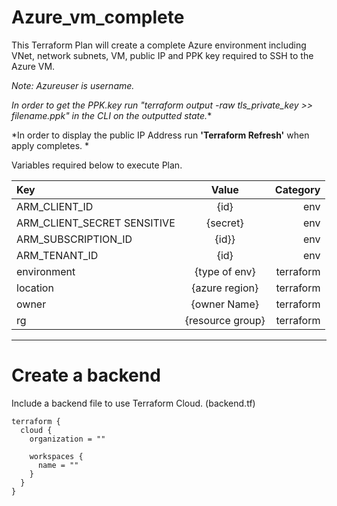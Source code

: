 # Azure_vm_complete
This Terraform Plan will create a complete Azure environment including VNet, network subnets, VM, public IP and PPK key required to SSH to the Azure VM.

*Note: Azureuser is username.*

*In order to get the PPK.key run "terraform output -raw tls_private_key >> filename.ppk" in the CLI on the outputted state.**

*In order to display the public IP Address run **'Terraform Refresh'** when apply completes. *

Variables required below to execute Plan.



|Key                          | Value           | Category   |
| :---                        |    :----:       |       ---: |
| ARM_CLIENT_ID               | {id}            | env        |
| ARM_CLIENT_SECRET SENSITIVE | {secret}        | env        |
| ARM_SUBSCRIPTION_ID         | {id}}           | env        |
| ARM_TENANT_ID               | {id}            | env        |
| environment                 | {type of env}   | terraform  |
| location                    | {azure region}  | terraform  |
| owner                       | {owner Name}    | terraform  |
| rg                          | {resource group}| terraform  |



-------------------------------------------------------------
#
# Create a backend

Include a backend file to use Terraform Cloud. (backend.tf)

```
terraform {
  cloud {
    organization = ""

    workspaces {
      name = ""
    }
  }
}

```
